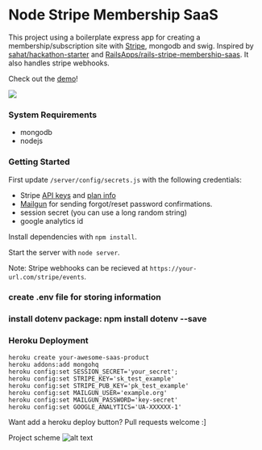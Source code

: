 # Node Stripe Membership SaaS

This project using a boilerplate express app for creating a membership/subscription site with [Stripe](https://stripe.com), mongodb and swig. Inspired by [sahat/hackathon-starter](https://github.com/sahat/hackathon-starter) and [RailsApps/rails-stripe-membership-saas](https://github.com/RailsApps/rails-stripe-membership-saas). It also handles stripe webhooks.

Check out the [demo](https://node-stripe-membership-saas.herokuapp.com/dashboard)!

<a href="https://node-stripe-membership-saas.herokuapp.com/dashboard">
    <img src="https://a16545fb495c8760fb33-4cec33efbe2744e99ba863e52edb2075.ssl.cf2.rackcdn.com/stripe-membership-app-screenshot.png">
</a>

### System Requirements

- mongodb
- nodejs

### Getting Started

First update `/server/config/secrets.js` with the following credentials:

- Stripe [API keys](https://dashboard.stripe.com/account/apikeys) and [plan info](https://dashboard.stripe.com/test/plans)
- [Mailgun](https://mailgun.com/signup) for sending forgot/reset password confirmations.
- session secret (you can use a long random string)
- google analytics id

Install dependencies with `npm install`.

Start the server with `node server`.

Note: Stripe webhooks can be recieved at `https://your-url.com/stripe/events`.


### create .env file for storing information 
### install dotenv package: npm install dotenv --save

### Heroku Deployment

```
heroku create your-awesome-saas-product
heroku addons:add mongohq
heroku config:set SESSION_SECRET='your_secret';
heroku config:set STRIPE_KEY='sk_test_example'
heroku config:set STRIPE_PUB_KEY='pk_test_example'
heroku config:set MAILGUN_USER='example.org'
heroku config:set MAILGUN_PASSWORD='key-secret'
heroku config:set GOOGLE_ANALYTICS='UA-XXXXXX-1'
```

Want add a heroku deploy button? Pull requests welcome :]

Project scheme
![alt text](https://github.com/atherdon/stripe-recurring-membership/blob/master/docs/162f6342b3ee45ae9c5f338212d554dc.png)